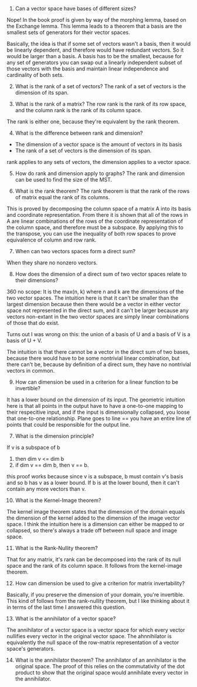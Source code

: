 1. Can a vector space have bases of different sizes?

Nope! In the book proof is given by way of the morphing lemma, based on the Exchange lemma. This lemma leads to a theorem that a basis are the smallest sets of generators for their vector spaces.

Basically, the idea is that if some set of vectors wasn't a basis, then it would be linearly dependent, and therefore would have redundant vectors. So it would be larger than a basis. A basis has to be the smallest, because for any set of generators you can swap out a linearly independent subset of those vectors with the basis and maintain linear independence and cardinality of both sets.


2. What is the rank of a set of vectors?
The rank of a set of vectors is the dimension of its span.

3. What is the rank of a matrix?
The row rank is the rank of its row space, and the column rank is the rank of its column space.

The rank is either one, because they're equivalent by the rank theorem.

4. What is the difference between rank and dimension?

- The dimension of a vector space is the amount of vectors in its basis
- The rank of a set of vectors is the dimension of its span.

rank applies to any sets of vectors, the dimension applies to a vector space.

5. How do rank and dimension apply to graphs?
The rank and dimension can be used to find the size of the MST.

6. What is the rank theorem?
The rank theorem is that the rank of the rows of matrix equal the rank of its columns.

This is proved by decomposing the column space of a matrix A into its basis and coordinate representation. From there it is shown that all of the rows in A are linear combinations of the rows of the coordinate representation of the column space, and therefore must be a subspace. By applying this to the transpose, you can use the inequality of both row spaces to prove equivalence of column and row rank.


7. When can two vectors spaces form a direct sum?

When they share no nonzero vectors.

8. How does the dimension of a direct sum of two vector spaces relate to their dimensions?

360 no scope: It is the max(n, k) where n and k are the dimensions of the two vector spaces. The intuition here is that it can't be smaller than the largest dimension because then there would be a vector in either vector space not represented in the direct sum, and it can't be larger because any vectors non-extant in the two vector spaces are simply linear combinations of those that do exist.

Turns out I was wrong on this: the union of a basis of U and a basis of V is a basis of U + V.

The intuition is that there cannot be a vector in the direct sum of two bases, because there would have to be some nontrivial linear combination, but there can't be, because by definition of a direct sum, they have no nontrivial vectors in common.

9. How can dimension be used in a criterion for a linear function to be invertible?

It has a lower bound on the dimension of its input. The geometric intuition here is that all points in the output have to have a one-to-one mapping to their respecitive input, and if the input is dimensionally collapsed, you loose that one-to-one relationship. Plane goes to line == you have an entire line of points that could be responsible for the output line.


7. What is the dimension principle?

If v is a subspace of b
1) then dim v <= dim b
2) if dim v == dim b, then v == b.

this proof works because since v is a subspace, b must contain v's basis and so b has v as a lower bound. If b is at the lower bound, then it can't contain any more vectors than v.
 

10. What is the Kernel-Image theorem?

The kernel image theorem states that the dimension of the domain equals the dimension of the kernel added to the dimension of the image vector space. I think the intuition here is a dimension can either be mapped to or collapsed, so there's always a trade off between null space and image space. 

11. What is the Rank-Nullity theorem?

That for any matrix, it's rank can be decomposed into the rank of its null space and the rank of its column space. It follows from the kernel-image theorem.

12. How can dimension be used to give a criterion for matrix invertability?

Basically, if you preserve the dimension of your domain, you're invertible. This kind of follows from the rank-nullity theorem, but I like thinking about it in terms of the last time I answered this question.

13. What is the annihilator of a vector space?

The annihilator of a vector space is a vector space for which every vector nullifies every vector in the original vector space. The ahnnihilator is equivalently the null space of the row-matrix representation of a vector space's generators.

14. What is the annihilator theorem?
The annihilator of an annihilator is the original space. The proof of this relies on the commutativity of the dot product to show that the original space would annihilate every vector in the annihilator.
